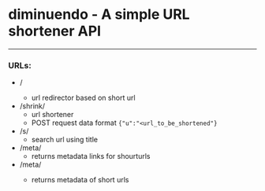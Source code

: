 # diminuendo - A simple URL shortener API
---

### URLs:
- /<hash>
    - url redirector based on short url
- /shrink/
    - url shortener
    - POST request data format `{"u":"<url_to_be_shortened"}`
- /s/
    - search url using title
- /meta/
    - returns metadata links for shourturls
- /meta/<hash>
    - returns metadata of short urls

